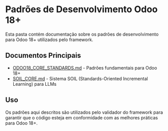 # Padrões de Desenvolvimento Odoo 18+

Esta pasta contém documentação sobre os padrões de desenvolvimento para Odoo 18+ utilizados pelo framework.

## Documentos Principais

- [ODOO18_CORE_STANDARDS.md](./ODOO18_CORE_STANDARDS.md) - Padrões fundamentais para Odoo 18+
- [SOIL_CORE.md](./SOIL_CORE.md) - Sistema SOIL (Standards-Oriented Incremental Learning) para LLMs

## Uso

Os padrões aqui descritos são utilizados pelo validador do framework para garantir que o código esteja em conformidade com as melhores práticas para Odoo 18+.